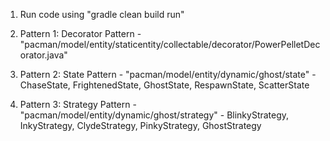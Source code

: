 1. Run code using "gradle clean build run"

2. Pattern 1: Decorator Pattern - "pacman/model/entity/staticentity/collectable/decorator/PowerPelletDecorator.java"

3. Pattern 2: State Pattern - "pacman/model/entity/dynamic/ghost/state" - ChaseState, FrightenedState, GhostState, RespawnState, ScatterState

4. Pattern 3: Strategy Pattern - "pacman/model/entity/dynamic/ghost/strategy" - BlinkyStrategy, InkyStrategy, ClydeStrategy, PinkyStrategy, GhostStrategy

